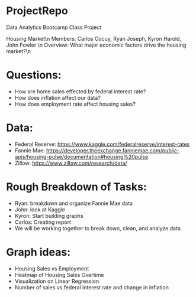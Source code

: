 # ProjectRepo
Data Analytics Bootcamp Class Project

Housing Market\n
Members: Carlos Cocuy, Ryan Joseph, Kyron Harold, John Fowler \n
Overview: What major economic factors drive the housing market?\n
# Questions:
  -	How are home sales effected by federal interest rate?
  -	How does inflation affect our data?
  -	How does employment rate affect housing sales?
# Data:
  -	Federal Reserve: https://www.kaggle.com/federalreserve/interest-rates
  -	Fannie Mae: https://developer.theexchange.fanniemae.com/public-apis/housing-pulse/documentation#housing%20pulse
  -	Zillow: https://www.zillow.com/research/data/
# Rough Breakdown of Tasks:
  -	Ryan: breakdown and organize Fannie Mae data
  -	John: look at Kaggle
  -	Kyron: Start building graphs
  -	Carlos: Creating report
  -	We will be working together to break down, clean, and analyze data.
# Graph ideas:
  -	Housing Sales vs Employment
  -	Heatmap of Housing Sales Overtime
  -	Visualization on Linear Regression
  -	Number of sales vs federal interest rate and change in inflation
